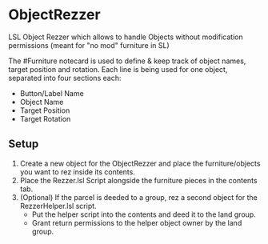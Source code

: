# ObjectRezzer
LSL Object Rezzer which allows to handle Objects without modification permissions (meant for "no mod" furniture in SL)

The #Furniture notecard is used to define & keep track of object names, target position and rotation.
Each line is being used for one object, separated into four sections each:
- Button/Label Name
- Object Name
- Target Position
- Target Rotation

## Setup

1. Create a new object for the ObjectRezzer and place the furniture/objects you want to rez inside its contents.
2. Place the Rezzer.lsl Script alongside the furniture pieces in the contents tab.
3. (Optional) If the parcel is deeded to a group, rez a second object for the RezzerHelper.lsl script.
   - Put the helper script into the contents and deed it to the land group.
   - Grant return permissions to the helper object owner by the land group.
